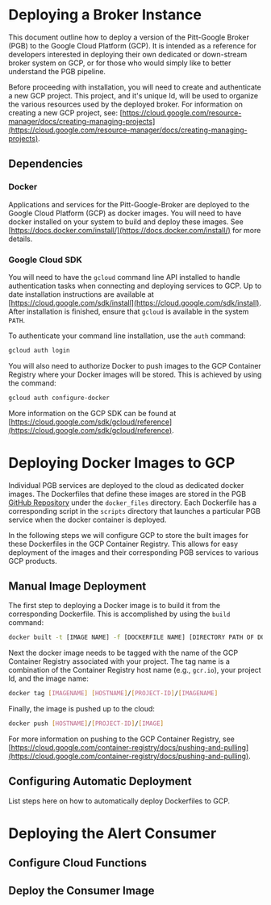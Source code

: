 # Deploying a Broker Instance

This document outline how to deploy a version of the Pitt-Google Broker (PGB)
to the Google Cloud Platform (GCP). It is intended as a reference for
developers interested in deploying their own dedicated or down-stream broker
system on GCP, or for those who would simply like to better understand the PGB
pipeline. 

Before proceeding with installation, you will need to create and
authenticate a new GCP project. This project, and it's unique Id, will be
used to organize the various resources used by the deployed broker. For
information on creating a new GCP project, see: 
[https://cloud.google.com/resource-manager/docs/creating-managing-projects](https://cloud.google.com/resource-manager/docs/creating-managing-projects).

## Dependencies

### Docker

Applications and services for the Pitt-Google-Broker are deployed to the
Google Cloud Platform (GCP) as docker images. You will need to have docker
installed on your system to build and deploy these images. See
[https://docs.docker.com/install/](https://docs.docker.com/install/) for
more details.

### Google Cloud SDK

You will need to have the `gcloud` command line API installed to handle
authentication tasks when connecting and deploying services to GCP. Up to 
date installation instructions are available at 
[https://cloud.google.com/sdk/install](https://cloud.google.com/sdk/install). 
After installation is finished, ensure that ``gcloud`` is available in the 
system ``PATH``.

To authenticate your command line installation, use the ``auth`` command:

```bash
gcloud auth login
```  

You will also need to authorize Docker to push images to the GCP Container
Registry where your Docker images will be stored. This is achieved by using
the command:

```bash
gcloud auth configure-docker
```

More information on the GCP SDK can be found at 
[https://cloud.google.com/sdk/gcloud/reference](https://cloud.google.com/sdk/gcloud/reference). 

# Deploying Docker Images to GCP

Individual PGB services are deployed to the cloud as dedicated docker images.
The Dockerfiles that define these images are stored in the PGB
[GitHub Repository](https://github.com/mwvgroup/Pitt-Google-Broker) under
the ``docker_files`` directory. Each Dockerfile has a corresponding script
in the ``scripts`` directory that launches a particular PGB service when the
docker container is deployed. 

In the following steps we will configure GCP to store the built images for
these Dockerfiles in the GCP Container Registry. This allows for easy 
deployment of the images and their corresponding PGB services to various GCP
products.

## Manual Image Deployment

The first step to deploying a Docker image is to build it from the
corresponding Dockerfile. This is accomplished by using the `build` command:

```bash
docker built -t [IMAGE NAME] -f [DOCKERFILE NAME] [DIRECTORY PATH OF DOCKERFILE]
```

Next the docker image needs to be tagged with the name of the GCP
Container Registry associated with your project. The tag name is a combination
of the Container Registry host name (e.g., `gcr.io`), your project Id, and the
image name:

```bash
docker tag [IMAGENAME] [HOSTNAME]/[PROJECT-ID]/[IMAGENAME]
```

Finally, the image is pushed up to the cloud:

```bash
docker push [HOSTNAME]/[PROJECT-ID]/[IMAGE]
```

For more information on pushing to the GCP Container Registry, see 
[https://cloud.google.com/container-registry/docs/pushing-and-pulling](https://cloud.google.com/container-registry/docs/pushing-and-pulling).

## Configuring Automatic Deployment

List steps here on how to automatically deploy Dockerfiles to GCP.

# Deploying the Alert Consumer

## Configure Cloud Functions

## Deploy the Consumer Image


